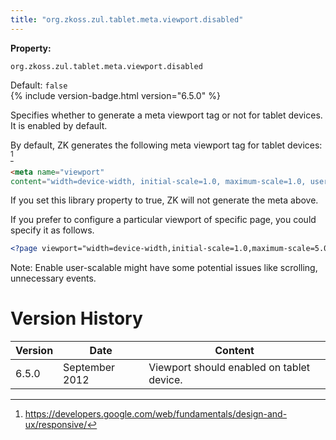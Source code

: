 ```yaml
---
title: "org.zkoss.zul.tablet.meta.viewport.disabled"
---
```


**Property:**

`org.zkoss.zul.tablet.meta.viewport.disabled`

Default: `false`  
{% include version-badge.html version="6.5.0" %}

Specifies whether to generate a meta viewport tag or not for tablet
devices. It is enabled by default.

By default, ZK generates the following meta viewport tag for tablet
devices: [^1]

```html
<meta name="viewport" 
content="width=device-width, initial-scale=1.0, maximum-scale=1.0, user-scalable=no" >
```

If you set this library property to true, ZK will not generate the meta
above.

If you prefer to configure a particular viewport of specific page, you
could specify it as follows.

```xml
<?page viewport="width=device-width,initial-scale=1.0,maximum-scale=5.0"?>
```

Note: Enable user-scalable might have some potential issues like
scrolling, unnecessary events.



# Version History

| Version | Date           | Content                                   |
|---------|----------------|-------------------------------------------|
| 6.5.0   | September 2012 | Viewport should enabled on tablet device. |

[^1]: <https://developers.google.com/web/fundamentals/design-and-ux/responsive/>
